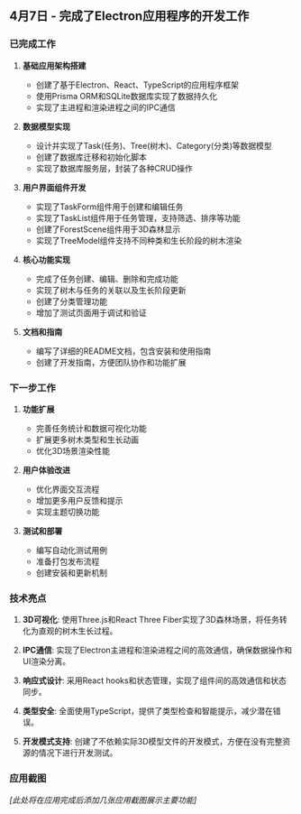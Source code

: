 ## 4月7日 - 完成了Electron应用程序的开发工作

### 已完成工作

1. **基础应用架构搭建**
   - 创建了基于Electron、React、TypeScript的应用程序框架
   - 使用Prisma ORM和SQLite数据库实现了数据持久化
   - 实现了主进程和渲染进程之间的IPC通信

2. **数据模型实现**
   - 设计并实现了Task(任务)、Tree(树木)、Category(分类)等数据模型
   - 创建了数据库迁移和初始化脚本
   - 实现了数据库服务层，封装了各种CRUD操作

3. **用户界面组件开发**
   - 实现了TaskForm组件用于创建和编辑任务
   - 实现了TaskList组件用于任务管理，支持筛选、排序等功能
   - 创建了ForestScene组件用于3D森林显示
   - 实现了TreeModel组件支持不同种类和生长阶段的树木渲染

4. **核心功能实现**
   - 完成了任务创建、编辑、删除和完成功能
   - 实现了树木与任务的关联以及生长阶段更新
   - 创建了分类管理功能
   - 增加了测试页面用于调试和验证

5. **文档和指南**
   - 编写了详细的README文档，包含安装和使用指南
   - 创建了开发指南，方便团队协作和功能扩展

### 下一步工作

1. **功能扩展**
   - 完善任务统计和数据可视化功能
   - 扩展更多树木类型和生长动画
   - 优化3D场景渲染性能

2. **用户体验改进**
   - 优化界面交互流程
   - 增加更多用户反馈和提示
   - 实现主题切换功能

3. **测试和部署**
   - 编写自动化测试用例
   - 准备打包发布流程
   - 创建安装和更新机制

### 技术亮点

1. **3D可视化**: 使用Three.js和React Three Fiber实现了3D森林场景，将任务转化为直观的树木生长过程。

2. **IPC通信**: 实现了Electron主进程和渲染进程之间的高效通信，确保数据操作和UI渲染分离。

3. **响应式设计**: 采用React hooks和状态管理，实现了组件间的高效通信和状态同步。

4. **类型安全**: 全面使用TypeScript，提供了类型检查和智能提示，减少潜在错误。

5. **开发模式支持**: 创建了不依赖实际3D模型文件的开发模式，方便在没有完整资源的情况下进行开发测试。

### 应用截图

*[此处将在应用完成后添加几张应用截图展示主要功能]* 